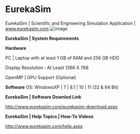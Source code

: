 # EurekaSim
EurekaSim | Scientific and Engineering Simulation Application | www.eurekasim.com
![image](https://github.com/KTS-Innovation-Labs/eurekasim/assets/26991414/1d166053-1235-4da7-821a-126d4d6ed81d)

**EurekaSim | System Requirements**

**Hardware**

PC | Laptop with at least 1 GB of RAM and 256 GB HDD

Display Resolution : At Least 1366 X 768

OpenMP | GPU Support (Optional)

**Software**
OS: WindowsXP | 7 | 8.1 | 10 | 11  (32 & 64 Bit)

**EurekaSim | Software Downlod Link**

http://www.eurekasim.com/eurekasim-download.aspx

**EurekaSim | Help Topics | How-To Videos**

http://www.eurekasim.com/help.aspx



